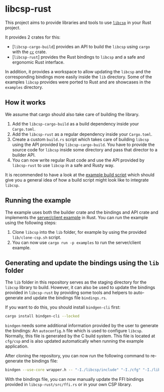 libcsp-rust
=========

This project aims to provide libraries and tools to use
[`libcsp`](https://github.com/libcsp/libcsp) in your Rust project.

It provides 2 crates for this:

- [`libcsp-cargo-build`] provides an API to build the `libcsp` using `cargo` with the
  [`cc`](https://docs.rs/cc/latest/cc/) crate.
- [`libcsp-rust`] provides the Rust bindings to `libcsp` and a safe and ergonomic Rust interface.

In addition, it provides a workspace to allow updating the `libcsp` and the corresponding bindings 
more easily inside the `lib` directory. Some of the examples `libcsp` provides were ported to Rust
and are showcases in the `examples` directory.

## How it works

We assume that cargo should also take care of building the library.

1. Add the `libcsp-cargo-build` as a build dependency inside your `Cargo.toml`.
2. Add the `libcsp-rust` as a regular dependency inside your `Cargo.toml`.
3. Create a custom `build.rs` script which takes care of building `libcsp` using the API
   provided by `libcsp-cargo-build`. You have to provide the source code for `libcsp` inside some
   directory and pass that director to a builder API.
4. You can now write regular Rust code and use the API provided by `libcsp-rust` to use `libcsp`
   in a safe and Rusty way.

It is recommended to have a look at the [example build script]() which should give you a general
idea of how a build script might look like to integrate `libcsp`.

## Running the example

The example uses both the builder crate and the bindings and API crate and implements the
[server/client example](https://github.com/libcsp/libcsp/blob/develop/examples/csp_server_client.c)
in Rust. You can run the example using the following steps:

1. Clone `libcsp` into the `lib` folder, for example by using the provided `lib/clone-csp.sh`
   script.
2. You can now use `cargo run -p examples` to run the server/client example.

## Generating and update the bindings using the `lib` folder

The `lib` folder in this repository serves as the staging directory for the `libcsp` library to
build. However, it can also be used to update the bindings provided in `libcsp-rust` by providing
some tools and helpers to auto-generate and update the bindings file `bindings.rs`.

If you want to do this, you should install `bindgen-cli` first:

```sh
cargo install bindgen-cli --locked
```

`bindgen` needs some additional information provided by the user to generate the bindings:
An `autoconfig.h` file which is used to configure `libcsp`. Normally, this file is generated
by the C build system. This file is located at `cfg/csp` and is also updated automatically
when running the example application.

After cloning the repository, you can now run the following command to re-generate the bindings
file:

```sh
bindgen --use-core wrapper.h -- "-I./libcsp/include" "-I./cfg" "-I./libcsp/src" > bindings.rs
```

With the bindings file, you can now manually update the FFI bindings provided in
`libcsp-rust/src/ffi.rs` or in your own CSP library.
